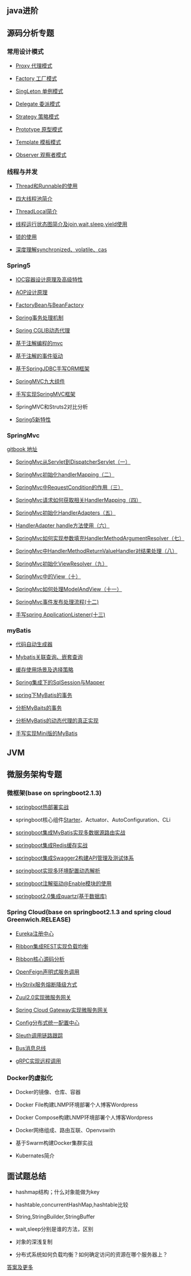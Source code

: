 ## java进阶

## 源码分析专题

### 常用设计模式

* [Proxy 代理模式](https://github.com/DespairYoke/java-advance/tree/master/design-pattern/proxy)

* [Factory 工厂模式](https://github.com/DespairYoke/java-advance/blob/master/design-pattern/factory/README.md)

* [SingLeton 单例模式](./design-pattern/signle/README.md)

* [Delegate 委派模式](https://github.com/DespairYoke/java-advance/tree/master/design-pattern/delegate)

* [Strategy 策略模式](./design-pattern/strategy/README.md)

* [Prototype 原型模式](./design-pattern/prototype/README.md)

* [Template 模板模式](./design-pattern/template/README.md)

* [Observer 观察者模式](./design-pattern/observer/README.md)

### 线程与并发

* [Thread和Runnable的使用](./thread/thread_runnable.md)

* [四大线程池简介](./thread/thread_pool.md)

* [ThreadLocal简介](./thread/threadlocal.md)

* [线程运行状态图简介及join,wait,sleep,yield使用](./thread/thread-excute.md)

* [锁的使用](./thread/thread-lock.md)

* [深度理解synchronized、volatile、cas](./thread/thread_static.md)
### Spring5

* [IOC容器设计原理及高级特性](./ioc.md)

* [AOP设计原理](./spring5/aop/README.md)

* [FactoryBean与BeanFactory](https://github.com/DespairYoke/java-advance/blob/master/spring5/FactoryBeanAndBeanFactory/README.md)

* [Spring事务处理机制](https://github.com/DespairYoke/java-advance/blob/master/spring5/spring-transaction/README.md)

* [Spring CGLIB动态代理](https://github.com/DespairYoke/java-advance/blob/master/spring5/cglib/README.md)

* [基于注解编程的mvc](./spring5/spring-mvc/README.md)

* [基于注解的事件驱动](./spring5/spring-mvc-event/README.md)

* [基于SpringJDBC手写ORM框架](https://github.com/DespairYoke/java-advance/blob/master/spring5/making-myorm/README.md)

* [SpringMVC九大组件](./spring5/springMVC-component.md)

* [手写实现SpringMVC框架](./spring5/my-spring-mvc/README.md)

* SpringMVC和Struts2对比分析

* [Spring5新特性](./spring5/spring5-feature.md)

### SpringMvc

[gitbook 地址](https://zwd.ccxst.cn/spring-mvc-book)
* [SpringMvc从Servlet到DispatcherServlet（一）](./spring5/my-spring-mvc/2019-05-16-DispatcherServlet.md)

* [SpringMvc初始化handlerMapping（二）](./spring5/my-spring-mvc/2019-05-17-handlerMapping.md)

* [SpringMvc中RequestCondition的作用（三）](./spring5/my-spring-mvc/2019-05-18-RequestCondition.md)

* [SpringMvc请求如何获取相关HandlerMapping（四）](./spring5/my-spring-mvc/2019-05-19-HandlerMapping.md)

* [SpringMvc初始化HandlerAdapters（五）](./spring5/my-spring-mvc/2019-05-20-HandlerAdapters.md)

* [HandlerAdapter handle方法使用（六）](./spring5/my-spring-mvc/2019-05-21-HandlerAdapter.md)

* [SpringMvc如何实现参数填充HandlerMethodArgumentResolver（七）](./spring5/my-spring-mvc/2019-05-22-HandlerMethodArgumentResolver.md)

* [SpringMvc中HandlerMethodReturnValueHandler对结果处理（八）](./spring5/my-spring-mvc/2019-05-23-HandlerMethodReturnValueHandler.md)

* [SpringMvc初始化ViewResolver（九）](./spring5/my-spring-mvc/2019-05-24-ViewResolver.md)

* [SpringMvc中的View（十）](./spring5/my-spring-mvc/2019-05-25-View.md)

* [SpringMvc如何处理ModelAndView（十一）](./spring5/my-spring-mvc/2019-05-26-ModelAndView.md)

* [SpringMvc事件发布处理流程(十二)](./spring5/my-spring-mvc/chapter12.md)

* [手写spring ApplicationListener(十三)](./spring5/my-spring-mvc/chapter13.md)

### myBatis

* [代码自动生成器](./mybatis/mybatis-generator/README.md)

* [Mybatis关联查询、嵌套查询](./mybatis/mybatis-link-query/README.md)

* [缓存使用场景及选择策略](./mybatis/mybatis-cache/README.md)

* [Spring集成下的SqlSession与Mapper](./mybatis/spring-mybatis/README.md)

* [spring下MyBatis的事务](./mybatis/mybatis-transaction-manager/README.md)

* [分析MyBaits的事务](./mybatis/mybatis-transaction-analysis/README.md)

* [分析MyBatis的动态代理的真正实现](./mybatis/mybatis-proxy/README.md)

* [手写实现Mini版的MyBatis](https://github.com/DespairYoke/java-advance/blob/master/spring5/making-myorm/README.md)

## JVM

## 微服务架构专题

### 微框架(base on springboot2.1.3)

* [springboot热部署实战](./spring-boot/hot.md)

* springboot核心组件[Starter](./spring-boot/starter.md)、Actuator、AutoConfiguration、CLi

* [springboot集成MyBatis实现多数据源路由实战](./spring-boot/mulidatasource.md)

* [springboot集成Redis缓存实战](./spring-boot/redis.md)

* [springboot集成Swagger2构建API管理及测试体系](./spring-boot/swagger.md)

* [springboot实现多环境配置动态解析](./spring-boot/profile.md)

* [springboot注解驱动@Enable模块的使用](./spring-boot/spring-boot-enable/README.md)

* [springboot2.0集成quartz(基于数据库)](https://github.com/DespairYoke/java-advance/tree/master/spring-boot/spring-boot-quartz)

### Spring Cloud(base on springboot2.1.3 and spring cloud Greenwich.RELEASE)

* [Eureka注册中心](./spring-cloud/eureka.md)

* [Ribbon集成REST实现负载均衡](./spring-cloud/ribbon.md)

* [Ribbon核心源码分析](./spring-cloud/ribbon_core.md)

* [OpenFeign声明式服务调用](./spring-cloud/feign.md)

* [HyStrilx服务熔断降级方式](./spring-cloud/hystrix.md)

* [Zuul2.0实现微服务网关](./spring-cloud/zuul.md)

* [Spring Cloud Gateway实现微服务网关](./spring-cloud/gateway.md)

* [Config分布式统一配置中心](./spring-cloud/config.md)

* [Sleuth调用链路跟踪](./spring-cloud/sleuth.md)

* [Bus消息总线](./spring-cloud/bus.md)

* [gRPC实现远程调用]()

### Docker的虚拟化

* Docker的镜像、仓库、容器

* Docker File构建LNMP环境部署个人博客Wordpress

* Docker Compose构建LNMP环境部署个人博客Wordpress

* Docker网络组成、路由互联、Openvswith

* 基于Swarm构建Docker集群实战

* Kubernates简介

## 面试题总结

* hashmap结构；什么对象能做为key

* hashtable,concurrentHashMap,hashtable比较

* String,StringBuilder,StringBuffer

* wait,sleep分别是谁的方法，区别
 
* 对象的深浅复制

* 分布式系统如何负载均衡？如何确定访问的资源在哪个服务器上？

[答案及更多](./interview.md)


